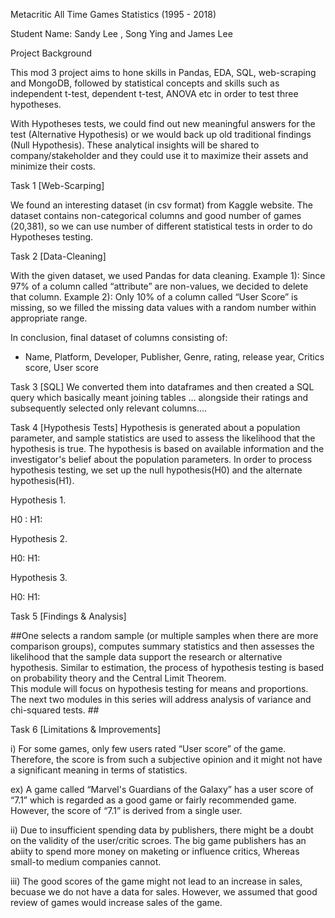 Metacritic All Time Games Statistics (1995 - 2018)

Student Name: Sandy Lee , Song Ying and James Lee

Project Background

This mod 3 project aims to hone skills in Pandas, EDA, SQL, web-scraping and MongoDB, 
followed by statistical concepts and skills such as independent t-test, dependent t-test, ANOVA etc 
in order to test three hypotheses. 

With Hypotheses tests, we could find out new meaningful answers for the test (Alternative Hypothesis) or 
we would back up old traditional findings (Null Hypothesis). These analytical insights will be shared 
to company/stakeholder and they could use it to maximize their assets and minimize their costs.

Task 1 [Web-Scarping] 

We found an interesting dataset (in csv format) from Kaggle website. 
The dataset contains non-categorical columns and good number of games (20,381), 
so we can use number of different statistical tests in order to do Hypotheses testing. 

Task 2 [Data-Cleaning]

With the given dataset, we used Pandas for data cleaning.
Example 1): Since 97% of a column called “attribute” are non-values, we decided to delete that column.
Example 2): Only 10% of a column called “User Score” is missing, 
so we filled the missing data values with a random number within appropriate range. 

In conclusion, final dataset of columns consisting of:
* Name, Platform, Developer, Publisher, Genre, rating, release year, Critics score, User score

Task 3 [SQL] 
We converted them into dataframes and then created a SQL query which basically meant joining tables … 
alongside their ratings and subsequently selected only relevant columns….

Task 4 [Hypothesis Tests]
Hypothesis is generated about a population parameter, and sample statistics 
are used to assess the likelihood that the hypothesis is true. 
The hypothesis is based on available information and the investigator's belief about the population parameters. 
In order to process hypothesis testing, we set up the null hypothesis(H0) and the alternate hypothesis(H1).

Hypothesis 1. 

H0 :
H1:

Hypothesis 2. 

H0:
H1:

Hypothesis 3.

H0:
H1:

Task 5 [Findings & Analysis]

##One selects a random sample (or multiple samples when there are more comparison groups), 
computes summary statistics and then assesses the likelihood that the sample data 
support the research or alternative hypothesis. 
Similar to estimation, the process of hypothesis testing is based on probability theory and the Central Limit Theorem.  
This module will focus on hypothesis testing for means and proportions. 
The next two modules in this series will address analysis of variance and chi-squared tests. ##

Task 6 [Limitations & Improvements]

i) For some games, only few users rated “User score” of the game. Therefore, the score is from such a subjective opinion and 
   it might not have a significant meaning in terms of statistics. 

ex) A game called “Marvel's Guardians of the Galaxy” has a user score of “7.1” 
    which is regarded as a good game or fairly recommended game. 
    However, the score of “7.1” is derived from a single user. 
   
ii) Due to insufficient spending data by publishers, there might be a doubt on the validity of the user/critic scroes.
    The big game publishers has an abiity to spend more money on maketing or influence critics,                                             Whereas small-to medium companies cannot.

iii) The good scores of the game might not lead to an increase in sales, becuase we do not have a data for sales. 
     However, we assumed that good review of games would increase sales of the game.
